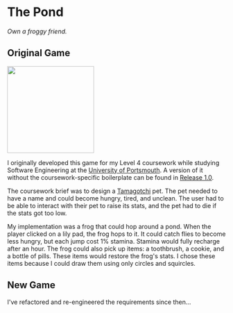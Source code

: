 # The Pond
*Own a froggy friend.*

## Original Game

<!-- ![Screenshot of the original game.](https://github.com/user-attachments/assets/be91bc6c-92e8-4e23-ad77-76dfab184f77) -->

<img src="https://github.com/user-attachments/assets/be91bc6c-92e8-4e23-ad77-76dfab184f77" width="200">

I originally developed this game for my Level 4 coursework while studying Software Engineering at the [University of Portsmouth](https://www.port.ac.uk/). A version of it without the coursework-specific boilerplate can be found in [Release 1.0](https://github.com/Omega0x013/the-pond/releases/tag/1.0).

The coursework brief was to design a [Tamagotchi](https://en.wikipedia.org/wiki/Tamagotchi) pet. The pet needed to have a name and could become hungry, tired, and unclean. The user had to be able to interact with their pet to raise its stats, and the pet had to die if the stats got too low.

My implementation was a frog that could hop around a pond. When the player clicked on a lily pad, the frog hops to it. It could catch flies to become less hungry, but each jump cost 1% stamina. Stamina would fully recharge after an hour. The frog could also pick up items: a toothbrush, a cookie, and a bottle of pills. These items would restore the frog's stats. I chose these items because I could draw them using only circles and squircles.

## New Game

I've refactored and re-engineered the requirements since then...
